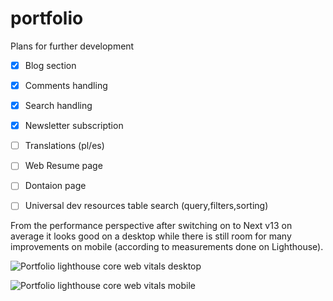 # portfolio

Plans for further development

- [x] Blog section
- [x] Comments handling
- [x] Search handling
- [x] Newsletter subscription
- [ ] Translations (pl/es)
- [ ] Web Resume page
- [ ] Dontaion page
- [ ] Universal dev resources table search (query,filters,sorting)


From the performance perspective after switching on to Next v13 on average it looks good on a desktop while there is still room for many improvements on mobile (according to measurements done on Lighthouse).

![Portfolio lighthouse core web vitals desktop](https://azinko.s3.eu-central-1.amazonaws.com/portfolio-lightspeed-desktop)

![Portfolio lighthouse core web vitals mobile](https://azinko.s3.eu-central-1.amazonaws.com/portfolio-lightspeed-mobile)
